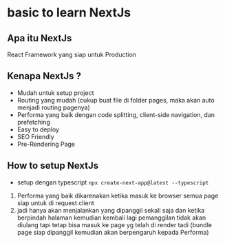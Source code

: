 # basic to learn NextJs

## Apa itu NextJs
   React Framework yang siap untuk Production
## Kenapa NextJs ?
   - Mudah untuk setup project
   - Routing yang mudah (cukup buat file di folder pages, maka akan auto menjadi routing pagenya)
   - Performa yang baik dengan code splitting, client-side navigation, dan prefetching
   - Easy to deploy
   - SEO Friendly 
   - Pre-Rendering Page

## How to setup NextJs
   - setup dengan typescript `npx create-next-app@latest --typescript`

1. Performa yang baik dikarenakan ketika masuk ke browser semua page siap untuk di request client
1. jadi hanya akan menjalankan yang dipanggil sekali saja dan ketika berpindah halaman kemudian kembali lagi pemanggilan tidak akan diulang tapi tetap bisa masuk ke page yg telah di render tadi (bundle page siap dipanggil kemudian akan berpengaruh kepada Performa)


